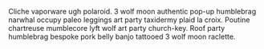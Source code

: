 Cliche vaporware ugh polaroid. 3 wolf moon authentic pop-up humblebrag narwhal occupy paleo leggings art party taxidermy plaid la croix. Poutine chartreuse mumblecore lyft wolf art party church-key. Roof party humblebrag bespoke pork belly banjo tattooed 3 wolf moon raclette.